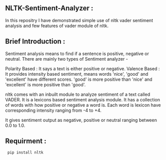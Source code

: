 
## NLTK-Sentiment-Analyzer :

 In this repositry I have demonstrated simple use of nltk vader sentiment analysis and
 few features of vader module of nltk.
 
## Brief Introduction :

 Sentiment analysis means to find if a sentence is positive, negative or neutral.
 There are mainly two types of Sentiment analyzer -
 
 Polarity Based : It says a text is either positive or negative.
 Valence Based  : It provides intensity based sentiment, means words 'nice', 'good'
                  and 'excellent' have different scores. 'good' is more positive than
                  'nice' and 'excellent' is more positive than 'good'. 

 nltk comes with an inbuilt module to analyze sentiment of a text called VADER. 
 It is a lexicons based sentiment analysis module. It has a collection of words with
 how positive or negative a word is. Each word is lexicon have corresponding intensity
 ranging from -4 to +4.
 
 It gives sentiment output as negative, positive or neutral ranging between 0.0 to 1.0. 
 
## Requirment :
```
 pip install nltk
```


